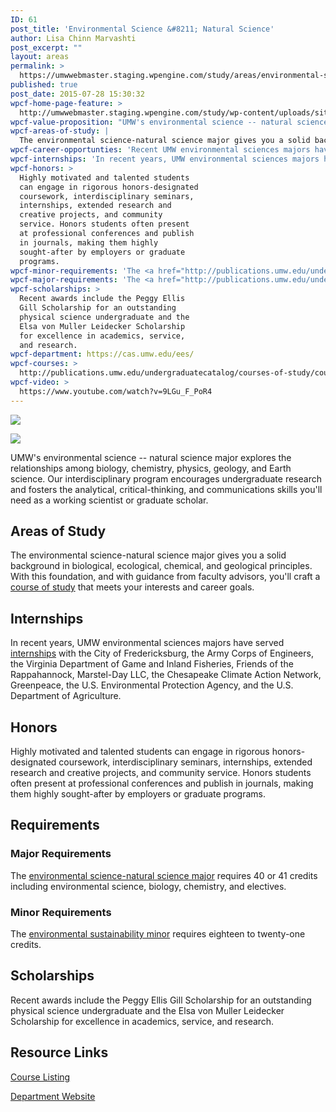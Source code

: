 ```yaml
---
ID: 61
post_title: 'Environmental Science &#8211; Natural Science'
author: Lisa Chinn Marvashti
post_excerpt: ""
layout: areas
permalink: >
  https://umwwebmaster.staging.wpengine.com/study/areas/environmental-science-natural-science/
published: true
post_date: 2015-07-28 15:30:32
wpcf-home-page-feature: >
  http://umwwebmaster.staging.wpengine.com/study/wp-content/uploads/sites/5/2015/07/Soil-Project-07e.jpg
wpcf-value-proposition: "UMW's environmental science -- natural science major explores the relationships among biology, chemistry, physics, geology, and Earth science. Our interdisciplinary program encourages undergraduate research and fosters the analytical, critical-thinking, and communications skills you'll need as a working scientist or graduate scholar."
wpcf-areas-of-study: |
  The environmental science-natural science major gives you a solid background in biological, ecological, chemical, and geological principles. With this foundation, and with guidance from faculty advisors, you'll craft a <a href="http://publications.umw.red/undergraduatecatalog/courses-of-study/course-descriptions/eesc-2/">course of study</a> that meets your interests and career goals.
wpcf-career-opportunties: 'Recent UMW environmental sciences majors have <a href="http://cas.umw.edu/ees/our-graduates/">gone to work </a>for the U.S. Geological Survey, the Peace Corps, the Department of State, state and local governments, and nongovernmental organizations. Many pursue advanced degrees.'
wpcf-internships: 'In recent years, UMW environmental sciences majors have served <a href="http://cas.umw.edu/ees/internships/">internships</a> with the City of Fredericksburg, the Army Corps of Engineers, the Virginia Department of Game and Inland Fisheries, Friends of the Rappahannock, Marstel-Day LLC, the Chesapeake Climate Action Network, Greenpeace, the U.S. Environmental Protection Agency, and the U.S. Department of Agriculture.'
wpcf-honors: >
  Highly motivated and talented students
  can engage in rigorous honors-designated
  coursework, interdisciplinary seminars,
  internships, extended research and
  creative projects, and community
  service. Honors students often present
  at professional conferences and publish
  in journals, making them highly
  sought-after by employers or graduate
  programs.
wpcf-minor-requirements: 'The <a href="http://publications.umw.edu/undergraduatecatalog/courses-of-study/minors/sust/">environmental sustainability minor</a> requires eighteen to twenty-one credits.'
wpcf-major-requirements: 'The <a href="http://publications.umw.edu/undergraduatecatalog/courses-of-study/majors/eesc-natural/">environmental science-natural science major</a> requires 40 or 41 credits including environmental science, biology, chemistry, and electives.'
wpcf-scholarships: >
  Recent awards include the Peggy Ellis
  Gill Scholarship for an outstanding
  physical science undergraduate and the
  Elsa von Muller Leidecker Scholarship
  for excellence in academics, service,
  and research.
wpcf-department: https://cas.umw.edu/ees/
wpcf-courses: >
  http://publications.umw.edu/undergraduatecatalog/courses-of-study/course-descriptions/eesc-2/
wpcf-video: >
  https://www.youtube.com/watch?v=9LGu_F_PoR4
---
```


<!-- Types Custom Fields: -->
[![](http://umwwebmaster.staging.wpengine.com/study/wp-content/uploads/sites/5/2015/07/Soil-Project-07e.jpg)](http://umwwebmaster.staging.wpengine.com/study/wp-content/uploads/sites/5/2015/07/Soil-Project-07e.jpg)
<!-- End home-page-feature -->

<!-- video -->
[![](https://i.ytimg.com/vi/9LGu_F_PoR4/hqdefault.jpg)](https://www.youtube.com/watch?v=9LGu_F_PoR4)
<!-- End video -->

<!-- value-proposition -->
UMW's environmental science -- natural science major explores the relationships among biology, chemistry, physics, geology, and Earth science. Our interdisciplinary program encourages undergraduate research and fosters the analytical, critical-thinking, and communications skills you'll need as a working scientist or graduate scholar.
<!-- End value-proposition -->

<!-- areas-of-study -->
## Areas of Study
The environmental science-natural science major gives you a solid background in biological, ecological, chemical, and geological principles. With this foundation, and with guidance from faculty advisors, you'll craft a [course of study](http://publications.umw.red/undergraduatecatalog/courses-of-study/course-descriptions/eesc-2/) that meets your interests and career goals.
<!-- End areas-of-study -->

<!-- internships -->
## Internships
In recent years, UMW environmental sciences majors have served [internships](http://cas.umw.edu/ees/internships/) with the City of Fredericksburg, the Army Corps of Engineers, the Virginia Department of Game and Inland Fisheries, Friends of the Rappahannock, Marstel-Day LLC, the Chesapeake Climate Action Network, Greenpeace, the U.S. Environmental Protection Agency, and the U.S. Department of Agriculture.
<!-- End internships -->

<!-- honors -->
## Honors
Highly motivated and talented students can engage in rigorous honors-designated coursework, interdisciplinary seminars, internships, extended research and creative projects, and community service. Honors students often present at professional conferences and publish in journals, making them highly sought-after by employers or graduate programs.
<!-- End honors -->

<!-- requirements -->
## Requirements

<!-- major-requirements -->
### Major Requirements
The [environmental science-natural science major](http://publications.umw.edu/undergraduatecatalog/courses-of-study/majors/eesc-natural/) requires 40 or 41 credits including environmental science, biology, chemistry, and electives.
<!-- End major-requirements -->

<!-- minor-requirements -->
### Minor Requirements
The [environmental sustainability minor](http://publications.umw.edu/undergraduatecatalog/courses-of-study/minors/sust/) requires eighteen to twenty-one credits.
<!-- End minor-requirements -->

<!-- End requirements -->

<!-- scholarships -->
## Scholarships
Recent awards include the Peggy Ellis Gill Scholarship for an outstanding physical science undergraduate and the Elsa von Muller Leidecker Scholarship for excellence in academics, service, and research.
<!-- End scholarships -->

<!-- resource-links -->
## Resource Links

<!-- courses -->
[Course Listing](http://publications.umw.edu/undergraduatecatalog/courses-of-study/course-descriptions/eesc-2/)

<!-- End courses -->


<!-- department -->
[Department Website](https://cas.umw.edu/ees/)

<!-- End department -->

<!-- End resource-links -->

<!-- End Types Custom Fields -->